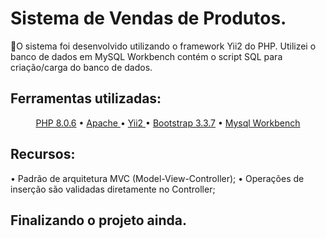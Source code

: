 # Sistema de Vendas de Produtos.

🚀O sistema foi desenvolvido utilizando o framework Yii2 do PHP.  Utilizei  o banco de dados em MySQL  Workbench contém o script  SQL  para criação/carga do banco de dados.


## Ferramentas utilizadas:
<p align="center">
 <a href="#PHP">PHP 8.0.6</a> •
  <a href="Yii2 ">Apache </a> • 
 <a href="Yii2 ">Yii2 </a> • 
 <a href="#Bootstrap 3.3.7">Bootstrap 3.3.7</a> • 
 <a href="#	Mysql Workbench ">	Mysql Workbench </a> 
</p>


## Recursos:
•	Padrão de arquitetura MVC (Model-View-Controller);
•	Operações de inserção são validadas diretamente no Controller;


## Finalizando o projeto ainda.